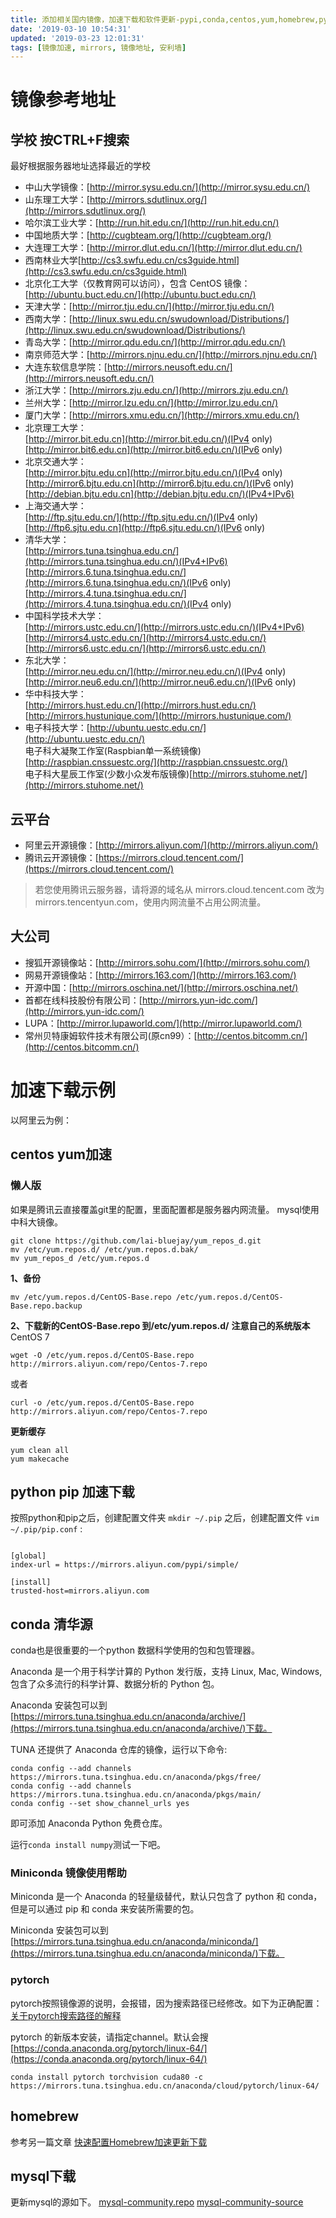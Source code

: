 ```yaml
---
title: 添加相关国内镜像，加速下载和软件更新-pypi,conda,centos,yum,homebrew,pytorch
date: '2019-03-10 10:54:31'
updated: '2019-03-23 12:01:31'
tags: [镜像加速, mirrors, 镜像地址, 安利墙]
---
```

# 镜像参考地址
## 学校  按CTRL+F搜索
最好根据服务器地址选择最近的学校
*   中山大学镜像：[http://mirror.sysu.edu.cn/](http://mirror.sysu.edu.cn/)
*   山东理工大学：[http://mirrors.sdutlinux.org/](http://mirrors.sdutlinux.org/)
*   哈尔滨工业大学：[http://run.hit.edu.cn/](http://run.hit.edu.cn/)
*   中国地质大学：[http://cugbteam.org/](http://cugbteam.org/)
*   大连理工大学：[http://mirror.dlut.edu.cn/](http://mirror.dlut.edu.cn/)
*   西南林业大学[http://cs3.swfu.edu.cn/cs3guide.html](http://cs3.swfu.edu.cn/cs3guide.html)
*   北京化工大学（仅教育网可以访问），包含 CentOS 镜像：[http://ubuntu.buct.edu.cn/](http://ubuntu.buct.edu.cn/)
*   天津大学：[http://mirror.tju.edu.cn/](http://mirror.tju.edu.cn/)
*   西南大学：[http://linux.swu.edu.cn/swudownload/Distributions/](http://linux.swu.edu.cn/swudownload/Distributions/)
*   青岛大学：[http://mirror.qdu.edu.cn/](http://mirror.qdu.edu.cn/)
*   南京师范大学：[http://mirrors.njnu.edu.cn/](http://mirrors.njnu.edu.cn/)
*   大连东软信息学院：[http://mirrors.neusoft.edu.cn/](http://mirrors.neusoft.edu.cn/)
*   浙江大学：[http://mirrors.zju.edu.cn/](http://mirrors.zju.edu.cn/)
*   兰州大学：[http://mirror.lzu.edu.cn/](http://mirror.lzu.edu.cn/)
*   厦门大学：[http://mirrors.xmu.edu.cn/](http://mirrors.xmu.edu.cn/)
*   北京理工大学：  
    [http://mirror.bit.edu.cn](http://mirror.bit.edu.cn/)(IPv4 only)  
    [http://mirror.bit6.edu.cn](http://mirror.bit6.edu.cn/)(IPv6 only)
*   北京交通大学：  
    [http://mirror.bjtu.edu.cn](http://mirror.bjtu.edu.cn/)(IPv4 only)  
    [http://mirror6.bjtu.edu.cn](http://mirror6.bjtu.edu.cn/)(IPv6 only)  
    [http://debian.bjtu.edu.cn](http://debian.bjtu.edu.cn/)(IPv4+IPv6)
*   上海交通大学：  
    [http://ftp.sjtu.edu.cn/](http://ftp.sjtu.edu.cn/)(IPv4 only)  
    [http://ftp6.sjtu.edu.cn](http://ftp6.sjtu.edu.cn/)(IPv6 only)
*   清华大学：  
    [http://mirrors.tuna.tsinghua.edu.cn/](http://mirrors.tuna.tsinghua.edu.cn/)(IPv4+IPv6)  
    [http://mirrors.6.tuna.tsinghua.edu.cn/](http://mirrors.6.tuna.tsinghua.edu.cn/)(IPv6 only)  
    [http://mirrors.4.tuna.tsinghua.edu.cn/](http://mirrors.4.tuna.tsinghua.edu.cn/)(IPv4 only)
*   中国科学技术大学：  
    [http://mirrors.ustc.edu.cn/](http://mirrors.ustc.edu.cn/)(IPv4+IPv6)  
    [http://mirrors4.ustc.edu.cn/](http://mirrors4.ustc.edu.cn/)  
    [http://mirrors6.ustc.edu.cn/](http://mirrors6.ustc.edu.cn/)
*   东北大学：  
    [http://mirror.neu.edu.cn/](http://mirror.neu.edu.cn/)(IPv4 only)  
    [http://mirror.neu6.edu.cn/](http://mirror.neu6.edu.cn/)(IPv6 only)
*   华中科技大学：  
    [http://mirrors.hust.edu.cn/](http://mirrors.hust.edu.cn/)  
    [http://mirrors.hustunique.com/](http://mirrors.hustunique.com/)
*   电子科技大学：[http://ubuntu.uestc.edu.cn/](http://ubuntu.uestc.edu.cn/)  
    电子科大凝聚工作室(Raspbian单一系统镜像)[http://raspbian.cnssuestc.org/](http://raspbian.cnssuestc.org/)  
    电子科大星辰工作室(少数小众发布版镜像)[http://mirrors.stuhome.net/](http://mirrors.stuhome.net/)


## 云平台
*   阿里云开源镜像：[http://mirrors.aliyun.com/](http://mirrors.aliyun.com/)
*  腾讯云开源镜像：[https://mirrors.cloud.tencent.com/](https://mirrors.cloud.tencent.com/)

>若您使用腾讯云服务器，请将源的域名从 mirrors.cloud.tencent.com 改为 mirrors.tencentyun.com，使用内网流量不占用公网流量。


## 大公司
*   搜狐开源镜像站：[http://mirrors.sohu.com/](http://mirrors.sohu.com/)
*   网易开源镜像站：[http://mirrors.163.com/](http://mirrors.163.com/)
*   开源中国：[http://mirrors.oschina.net/](http://mirrors.oschina.net/)
*   首都在线科技股份有限公司：[http://mirrors.yun-idc.com/](http://mirrors.yun-idc.com/)
*   LUPA：[http://mirror.lupaworld.com/](http://mirror.lupaworld.com/)
*   常州贝特康姆软件技术有限公司(原cn99）：[http://centos.bitcomm.cn/](http://centos.bitcomm.cn/)


# 加速下载示例
以阿里云为例：

## centos yum加速

### 懒人版
如果是腾讯云直接覆盖git里的配置，里面配置都是服务器内网流量。
mysql使用中科大镜像。
```
git clone https://github.com/lai-bluejay/yum_repos_d.git
mv /etc/yum.repos.d/ /etc/yum.repos.d.bak/
mv yum_repos_d /etc/yum.repos.d
```

**1、备份**

`mv /etc/yum.repos.d/CentOS-Base.repo /etc/yum.repos.d/CentOS-Base.repo.backup`

**2、下载新的CentOS-Base.repo 到/etc/yum.repos.d/**
**注意自己的系统版本**
CentOS 7

`wget -O /etc/yum.repos.d/CentOS-Base.repo http://mirrors.aliyun.com/repo/Centos-7.repo`

或者

`curl -o /etc/yum.repos.d/CentOS-Base.repo http://mirrors.aliyun.com/repo/Centos-7.repo`

**更新缓存**
```
yum clean all
yum makecache
```

## python pip 加速下载
按照python和pip之后，创建配置文件夹
`mkdir ~/.pip`
之后，创建配置文件 `vim ~/.pip/pip.conf` :
```shell

[global]
index-url = https://mirrors.aliyun.com/pypi/simple/

[install]
trusted-host=mirrors.aliyun.com
```

## conda 清华源

conda也是很重要的一个python 数据科学使用的包和包管理器。

Anaconda 是一个用于科学计算的 Python 发行版，支持 Linux, Mac, Windows, 包含了众多流行的科学计算、数据分析的 Python 包。

Anaconda 安装包可以到[https://mirrors.tuna.tsinghua.edu.cn/anaconda/archive/](https://mirrors.tuna.tsinghua.edu.cn/anaconda/archive/)下载。

TUNA 还提供了 Anaconda 仓库的镜像，运行以下命令:

```
conda config --add channels https://mirrors.tuna.tsinghua.edu.cn/anaconda/pkgs/free/
conda config --add channels https://mirrors.tuna.tsinghua.edu.cn/anaconda/pkgs/main/
conda config --set show_channel_urls yes 
```

即可添加 Anaconda Python 免费仓库。

运行`conda install numpy`测试一下吧。

### Miniconda 镜像使用帮助
Miniconda 是一个 Anaconda 的轻量级替代，默认只包含了 python 和 conda，但是可以通过 pip 和 conda 来安装所需要的包。

Miniconda 安装包可以到[https://mirrors.tuna.tsinghua.edu.cn/anaconda/miniconda/](https://mirrors.tuna.tsinghua.edu.cn/anaconda/miniconda/)下载。

### pytorch
pytorch按照镜像源的说明，会报错，因为搜索路径已经修改。如下为正确配置：
[关于pytorch搜索路径的解释](https://github.com/tuna/issues/issues/112#issuecomment-457445594)

pytorch 的新版本安装，请指定channel。默认会搜[https://conda.anaconda.org/pytorch/linux-64/](https://conda.anaconda.org/pytorch/linux-64/)

```shell
conda install pytorch torchvision cuda80 -c https://mirrors.tuna.tsinghua.edu.cn/anaconda/cloud/pytorch/linux-64/
```

## homebrew
参考另一篇文章
[快速配置Homebrew加速更新下载](https://jithub.cn/articles/2019/03/10/1552192859653.html)

## mysql下载
更新mysql的源如下。
[mysql-community.repo](https://github.com/lai-bluejay/yum_repos_d/blob/master/mysql-community.repo)
[mysql-community-source](https://github.com/lai-bluejay/yum_repos_d/blob/master/mysql-community-source.repo)